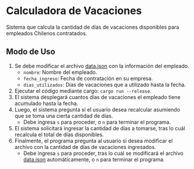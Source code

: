 # Calculadora de Vacaciones
Sistema que calcula la cantidad de días de vacaciones disponibles para empleados Chilenos contratados.

## Modo de Uso
1) Se debe modificar el archivo [data.json](/docs/data.json) con la información del empleado.
    - `nombre`: Nombre del empleado.
    - `fecha_ingreso`: Fecha de contratación en su empresa.
    - `dias_utilizados`: Días de vacaciones que a utilizado hasta la fecha.
2) Ejecutar el código mediante cargo: `cargo run --release`.
3) El sistema desplegará cuantos días de vacaciones el empleado tiene acumulado hasta la fecha.
4) Luego, el sistema pregunta si el usuario desea recalcular asumiendo que se toma una cierta cantidad de días.
    - Debe ingresa `s` para proceder, o `n` para terminar el programa.
5) El sistema solicitará ingresar la cantidad de días a tomarse, tras lo cuál recalcula el total de días disponibles.
6) Finalmente, el programa pregunta al usuario si desea modificar el archivo con la cantidad de días de vacaciones ingresados.
    - Debe ingresa `s` para proceder, tras lo cuál se modificará el archivo [data.json](/docs/data.json) automáticamente, o `n` para terminar el programa.